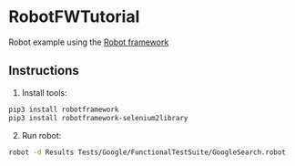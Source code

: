 # RobotFWTutorial

Robot example using the [Robot framework](https://robotframework.org)

## Instructions

1) Install tools:

```bash
pip3 install robotframework
pip3 install robotframework-selenium2library
```

2) Run robot:

```bash
robot -d Results Tests/Google/FunctionalTestSuite/GoogleSearch.robot
```

